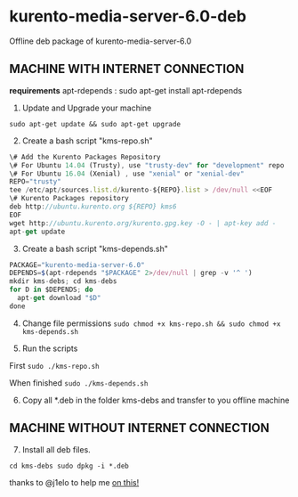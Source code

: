 # kurento-media-server-6.0-deb
Offline deb package of kurento-media-server-6.0

## MACHINE WITH INTERNET CONNECTION

**requirements**
apt-rdepends : sudo apt-get install apt-rdepends

1) Update and Upgrade your machine

`sudo apt-get update && sudo apt-get upgrade`

2) Create a bash script "kms-repo.sh" 

```javascript
\# Add the Kurento Packages Repository
\# For Ubuntu 14.04 (Trusty), use "trusty-dev" for "development" repo
\# For Ubuntu 16.04 (Xenial) , use "xenial" or "xenial-dev" 
REPO="trusty"  
tee /etc/apt/sources.list.d/kurento-${REPO}.list > /dev/null <<EOF
\# Kurento Packages repository
deb http://ubuntu.kurento.org ${REPO} kms6
EOF
wget http://ubuntu.kurento.org/kurento.gpg.key -O - | apt-key add -
apt-get update
```

3) Create a bash script "kms-depends.sh"

```javascript
PACKAGE="kurento-media-server-6.0"
DEPENDS=$(apt-rdepends "$PACKAGE" 2>/dev/null | grep -v '^ ') 
mkdir kms-debs; cd kms-debs
for D in $DEPENDS; do
  apt-get download "$D"
done
```
4) Change file permissions
`sudo chmod +x kms-repo.sh && sudo chmod +x kms-depends.sh`

5) Run the scripts

First 
`sudo ./kms-repo.sh`

When finished 
`sudo ./kms-depends.sh`


6) Copy all \*.deb in the folder kms-debs and transfer to you offline machine

## MACHINE WITHOUT INTERNET CONNECTION

7) Install all deb files.

`cd kms-debs
sudo dpkg -i *.deb
`

thanks to @j1elo to help me [on this!](https://mail.google.com/mail/u/0/#inbox/15d3bdb0ea160b5e)
